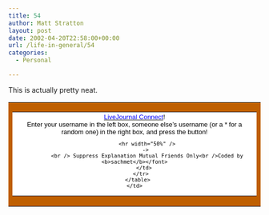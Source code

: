 ```yaml
---
title: 54
author: Matt Stratton
layout: post
date: 2002-04-20T22:58:00+00:00
url: /life-in-general/54
categories:
  - Personal

---
```

This is actually pretty neat.

<table border="0" width="75%" bgcolor="#BF5F00" cellpadding="2">
  <tr>
    <td align="center">
      <table border="0" bgcolor="white" width="100%">
        <tr>
          <td align="center">
            <a href="https://www.petekrawczyk.com/lj_connect/"><font color="blue" size="2" face="tahoma,arial,helvetica">LiveJournal Connect</font></a><font color="black" size="2" face="tahoma,arial,helvetica">!<br />Enter your username in the left box, someone else&#8217;s username (or a * for a random one) in the right box, and press the button!<br /> 
            
            <hr width="50%" />
            -> 
            <br /> Suppress Explanation Mutual Friends Only<br />Coded by <b>sachmet</b></font>
          </td>
        </tr>
      </table>
    </td>
  </tr>
</table>